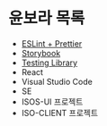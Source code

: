 # 윤보라 목록
- [ESLint + Prettier](https://github.com/isos-consulting/fe-take-over/blob/main/docs/%EC%9C%A4%EB%B3%B4%EB%9D%BC/ESLint%20%2B%20Prettier.md)
- [Storybook](https://github.com/isos-consulting/fe-take-over/blob/main/docs/%EC%9C%A4%EB%B3%B4%EB%9D%BC/Storybook.md)
- [Testing Library](https://github.com/isos-consulting/fe-take-over/blob/main/docs/%EC%9C%A4%EB%B3%B4%EB%9D%BC/Testing%20Library.md)
- React
- Visual Studio Code
- SE
- ISOS-UI 프로젝트
- ISO-CLIENT 프로젝트
